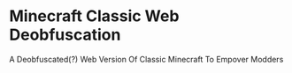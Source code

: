 # Minecraft Classic Web Deobfuscation
A Deobfuscated(?) Web Version Of Classic Minecraft To Empover Modders
